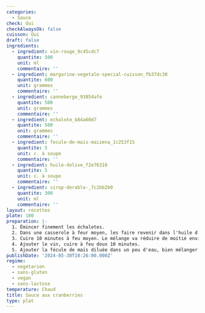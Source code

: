 ```yaml
---
categories:
  - Sauce
check: Oui
checkAlwaysOk: false
cuisson: Oui
draft: false
ingredients:
  - ingredient: vin-rouge_9c45cdc7
    quantite: 500
    unit: ml
    commentaire: ''
  - ingredient: margarine-vegetale-special-cuisson_fb37dc30
    quantite: 600
    unit: grammes
    commentaire: ''
  - ingredient: canneberge_93854afe
    quantite: 500
    unit: grammes
    commentaire: ''
  - ingredient: echalote_b84a60d7
    quantite: 500
    unit: grammes
    commentaire: ''
  - ingredient: fecule-de-mais-maizena_1c253f15
    quantite: 5
    unit: c. à soupe
    commentaire: ''
  - ingredient: huile-dolive_f2e76310
    quantite: 5
    unit: c. à soupe
    commentaire: ''
  - ingredient: sirop-derable-_7c2bb2b9
    quantite: 300
    unit: ml
    commentaire: ''
layout: recettes
plate: 100
preparation: |-
  1. Émincer finement les échalotes.
  2. Dans une casserole à feur moyen, les faire revenir dans l'huile d'olive. Quand elles sont dorées, ajouter les cranberries, le jus de cranberry, le sucre et le sirop d'érable. 
  3. Cuire 10 minutes à feu moyen. Le mélange va réduire de moitié environ.
  4. Ajouter le vin, cuire à feu doux 10 minutes.
  5. Ajouter la fécule de maïs diluée dans un peu d'eau, bien mélanger au fouet, saler, poivrer lelon le goût, porter à feu vif et cuire 2 minutes.
publishDate: '2024-05-30T10:26:00.000Z'
regime:
  - vegetarien
  - sans-gluten
  - vegan
  - sans-lactose
temperature: Chaud
title: Sauce aux cranberries
type: plat
---
```



